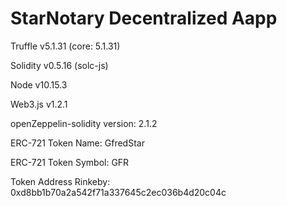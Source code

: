 # StarNotary Decentralized Aapp

Truffle v5.1.31 (core: 5.1.31)

Solidity v0.5.16 (solc-js)

Node v10.15.3

Web3.js v1.2.1

openZeppelin-solidity version: 2.1.2

ERC-721 Token Name: GfredStar

ERC-721 Token Symbol: GFR

Token Address Rinkeby: 0xd8bb1b70a2a542f71a337645c2ec036b4d20c04c
